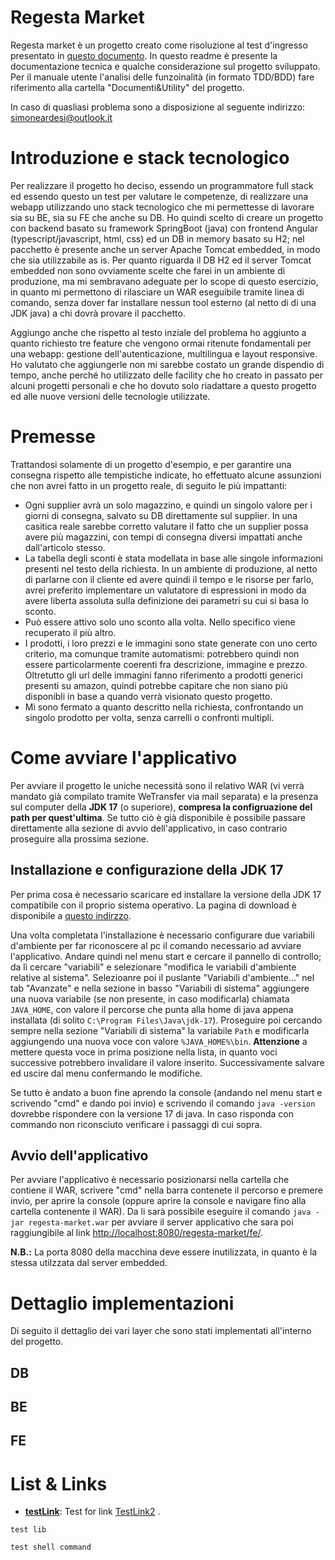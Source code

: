 # Regesta Market

Regesta market è un progetto creato come risoluzione al test d'ingresso presentato in [questo documento](https://github.com/sardesi/exercise-regesta-market/blob/main/Documenti%26Utility/Test%20d'ingresso%2001%20-%20English%2C%20problem%20solving%2C%20coding%20quality%2C%20TDD.pdf). In questo readme è presente la documentazione tecnica e qualche considerazione sul progetto sviluppato. Per il manuale utente l'analisi delle funzoinalità (in formato TDD/BDD) fare riferimento alla cartella "Documenti&Utility" del progetto.

In caso di quasliasi problema sono a disposizione al seguente indirizzo: simoneardesi@outlook.it

# Introduzione e stack tecnologico

Per realizzare il progetto ho deciso, essendo un programmatore full stack ed essendo questo un test per valutare le competenze, di realizzare una webapp utilizzando  uno stack tecnologico che mi permettesse di lavorare sia su BE, sia su FE che anche su DB. Ho quindi scelto di creare un progetto con backend basato su framework SpringBoot (java) con frontend Angular (typescript/javascript, html, css) ed un DB in memory basato su H2; nel pacchetto è presente anche un server Apache Tomcat embedded, in modo che sia utilizzabile as is. Per quanto riguarda il DB H2 ed il server Tomcat embedded non sono ovviamente scelte che farei in un ambiente di produzione, ma mi sembravano adeguate per lo scope di questo esercizio, in quanto mi permettono di rilasciare un WAR eseguibile tramite linea di comando, senza dover far installare nessun tool esterno (al netto di di una JDK java) a chi dovrà provare il pacchetto.

Aggiungo anche che rispetto al testo inziale del problema ho aggiunto a quanto richiesto tre feature che vengono ormai ritenute fondamentali per una webapp: gestione dell'autenticazione, multilingua e layout responsive. Ho valutato che aggiungerle non mi sarebbe costato un grande dispendio di tempo, anche perché ho utilizzato delle facility che ho creato in passato per alcuni progetti personali e che ho dovuto solo riadattare a questo progetto ed alle nuove versioni delle tecnologie utilizzate.

# Premesse

Trattandosi solamente di un progetto d'esempio, e per garantire una consegna rispetto alle tempistiche indicate, ho effettuato alcune assunzioni che non avrei fatto in un progetto reale, di seguito le più impattanti:
- Ogni supplier avrà un solo magazzino, e quindi un singolo valore per i giorni di consegna, salvato su DB direttamente sul supplier. In una casitica reale sarebbe corretto valutare il fatto che un supplier possa avere più magazzini, con tempi di consegna diversi impattati anche dall'articolo stesso.
- La tabella degli sconti è stata modellata in base alle singole informazioni presenti nel testo della richiesta. In un ambiente di produzione, al netto di parlarne con il cliente ed avere quindi il tempo e le risorse per farlo, avrei preferito implementare un valutatore di espressioni in modo da avere liberta assoluta sulla definizione dei parametri su cui si basa lo sconto.
- Può essere attivo solo uno sconto alla volta. Nello specifico viene recuperato il più altro.
- I prodotti, i loro prezzi e le immagini sono state generate con uno certo criterio, ma comunque tramite automatismi: potrebbero quindi non essere particolarmente coerenti fra descrizione, immagine e prezzo. Oltretutto gli url delle immagini fanno riferimento a prodotti generici presenti su amazon, quindi potrebbe capitare che non siano più disponibli in base a quando verrà visionato questo progetto.
- Mi sono fermato a quanto descritto nella richiesta, confrontando un singolo prodotto per volta, senza carrelli o confronti multipli.

# Come avviare l'applicativo

Per avviare il progetto le uniche necessità sono il relativo WAR (vi verrà mandato già compilato tramite WeTransfer via mail separata) e la presenza sul computer della **JDK 17** (o superiore), **compresa la configruazione del path per quest'ultima**. Se tutto ciò è già disponibile è possibile passare direttamente alla sezione di avvio dell'applicativo, in caso contrario proseguire alla prossima sezione.

## Installazione e configurazione della JDK 17

Per prima cosa è necessario scaricare ed installare la versione della JDK 17 compatibile con il proprio sistema operativo. La pagina di download è disponibile a [questo indirzzo](https://www.oracle.com/java/technologies/javase/jdk17-archive-downloads.html). 

Una volta completata l'installazione è necessario configurare due variabili d'ambiente per far riconoscere al pc il comando necessario ad avviare l'applicativo. Andare quindi nel menu start e cercare il pannello di controllo; da lì cercare "variabili" e selezionare "modifica le variabili d'ambiente relative al sistema". Selezioanre poi il puslante "Variabili d'ambiente..." nel tab "Avanzate" e nella sezione in basso "Variabili di sistema" aggiungere una nuova variabile (se non presente, in caso modificarla) chiamata `JAVA_HOME`, con valore il percorse che punta alla home di java appena installata (di solito `C:\Program Files\Java\jdk-17`). Proseguire poi cercando sempre nella sezione "Variabili di sistema" la variabile `Path` e modificarla aggiungendo una nuova voce con valore `%JAVA_HOME%\bin`. **Attenzione** a mettere questa voce in prima posizione nella lista, in quanto voci successive potrebbero invalidare il valore inserito. Successivamente salvare ed uscire dal menu confermando le modifiche.

Se tutto è andato a buon fine aprendo la console (andando nel menu start e scrivendo "cmd" e dando poi invio) e scrivendo il comando `java -version` dovrebbe rispondere con la versione 17 di java. In caso risponda con commando non riconsciuto verificare i passaggi di cui sopra.

## Avvio dell'applicativo

Per avviare l'applicativo è necessario posizionarsi nella cartella che contiene il WAR, scrivere "cmd" nella barra contenete il percorso e premere invio, per aprire la console (oppure aprire la console e navigare fino alla cartella contenente il WAR). Da li sarà possibile eseguire il comando `java -jar regesta-market.war` per avviare il server applicativo che sara poi raggiungibile al link [http://localhost:8080/regesta-market/fe/](http://localhost:8080/regesta-market/fe/).

**N.B.:** La porta 8080 della macchina deve essere inutilizzata, in quanto è la stessa utilzzata dal server embedded.

# Dettaglio implementazioni

Di seguito il dettaglio dei vari layer che sono stati implementati all'interno del progetto.

## DB

## BE

## FE




# List & Links

- [**testLink**](http://test.com): Test for link [TestLink2](http://test.com) .


`test lib`

```shell
test shell command
```
